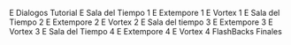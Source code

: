 E   Dialogos Tutorial
E    Sala del Tiempo 1
E    Extempore 1
E    Vortex 1
E    Sala del Tiempo 2
E    Extempore 2
E    Vortex 2
E    Sala del tiempo 3
E    Extempore 3
E    Vortex 3
E    Sala del Tiempo 4
E    Extempore 4
E    Vortex 4
    FlashBacks
    Finales